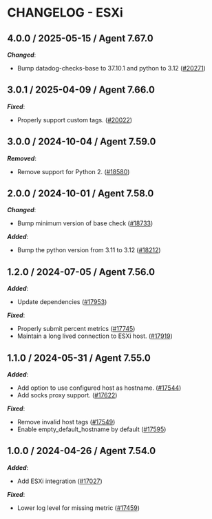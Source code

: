 # CHANGELOG - ESXi

<!-- towncrier release notes start -->

## 4.0.0 / 2025-05-15 / Agent 7.67.0

***Changed***:

* Bump datadog-checks-base to 37.10.1 and python to 3.12 ([#20271](https://github.com/DataDog/integrations-core/pull/20271))

## 3.0.1 / 2025-04-09 / Agent 7.66.0

***Fixed***:

* Properly support custom tags. ([#20022](https://github.com/DataDog/integrations-core/pull/20022))

## 3.0.0 / 2024-10-04 / Agent 7.59.0

***Removed***:

* Remove support for Python 2. ([#18580](https://github.com/DataDog/integrations-core/pull/18580))

## 2.0.0 / 2024-10-01 / Agent 7.58.0

***Changed***:

* Bump minimum version of base check ([#18733](https://github.com/DataDog/integrations-core/pull/18733))

***Added***:

* Bump the python version from 3.11 to 3.12 ([#18212](https://github.com/DataDog/integrations-core/pull/18212))

## 1.2.0 / 2024-07-05 / Agent 7.56.0

***Added***:

* Update dependencies ([#17953](https://github.com/DataDog/integrations-core/pull/17953))

***Fixed***:

* Properly submit percent metrics ([#17745](https://github.com/DataDog/integrations-core/pull/17745))
* Maintain a long lived connection to ESXi host. ([#17919](https://github.com/DataDog/integrations-core/pull/17919))

## 1.1.0 / 2024-05-31 / Agent 7.55.0

***Added***:

* Add option to use configured host as hostname. ([#17544](https://github.com/DataDog/integrations-core/pull/17544))
* Add socks proxy support. ([#17622](https://github.com/DataDog/integrations-core/pull/17622))

***Fixed***:

* Remove invalid host tags ([#17549](https://github.com/DataDog/integrations-core/pull/17549))
* Enable empty_default_hostname by default ([#17595](https://github.com/DataDog/integrations-core/pull/17595))

## 1.0.0 / 2024-04-26 / Agent 7.54.0

***Added***:

* Add ESXi integration ([#17027](https://github.com/DataDog/integrations-core/pull/17027))

***Fixed***:

* Lower log level for missing metric ([#17459](https://github.com/DataDog/integrations-core/pull/17459))
